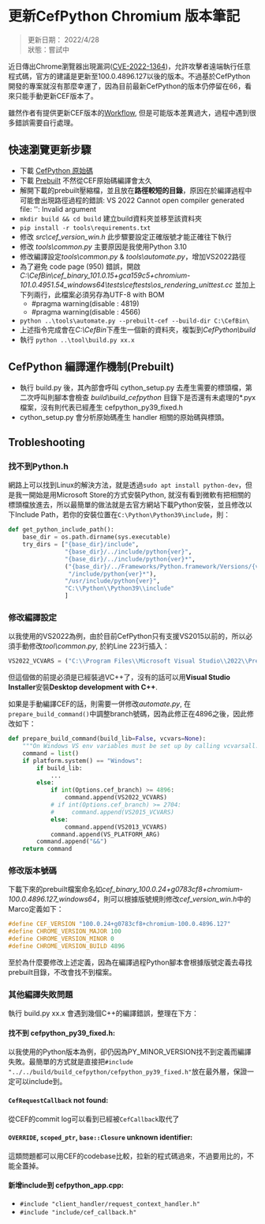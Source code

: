# 更新CefPython Chromium 版本筆記
>更新日期：  2022/4/28  
>狀態：嘗試中

近日傳出Chrome瀏覽器出現漏洞([CVE-2022-1364](https://msrc.microsoft.com/update-guide/vulnerability/CVE-2022-1364))，允許攻擊者遠端執行任意程式碼，官方的建議是更新至100.0.4896.127以後的版本。不過基於CefPython開發的專案就沒有那麼幸運了，因為目前最新CefPython的版本仍停留在66，看來只能手動更新CEF版本了。

雖然作者有提供更新CEF版本的[Workflow](https://github.com/cztomczak/cefpython/issues/264), 但是可能版本差異過大，過程中遇到很多錯誤需要自行處理。

## 快速瀏覽更新步驟
* 下載 [CefPython 原始碼](https://github.com/cztomczak/cefpython.git)
* 下載 [Prebuilt](https://cef-builds.spotifycdn.com/index.html#windows64) 不然從CEF原始碼編譯會太久
* 解開下載的prebuilt壓縮檔，並且放在**路徑較短的目錄**，原因在於編譯過程中可能會出現路徑過程的錯誤: VS 2022 Cannot open compiler generated file: '': Invalid argument
* `mkdir build && cd build` 建立build資料夾並移至該資料夾
* `pip install -r tools\requirements.txt`
* 修改 *src\cef_version_win.h* 此步驟要設定正確版號才能正確往下執行
* 修改 *tools\common.py* 主要原因是我使用Python 3.10
* 修改編譯設定*tools\common.py* & *tools\automate.py*，增加VS2022路徑
* 為了避免 code page (950) 錯誤，開啟 *C:\CefBin\cef_binary_101.0.15+gca159c5+chromium-101.0.4951.54_windows64\tests\ceftests\os_rendering_unittest.cc* 並加上下列兩行，此檔案必須另存為UTF-8 with BOM
    * #pragma warning(disable : 4819)
    * #pragma warning(disable : 4566)
* `python ..\tools\automate.py --prebuilt-cef --build-dir C:\CefBin\`
* 上述指令完成會在*C:\CefBin*下產生一個新的資料夾，複製到*CefPython\build*
* 執行 `python ..\tool\build.py xx.x`

## CefPython 編譯運作機制(Prebuilt)
* 執行 build.py 後，其內部會呼叫 cython_setup.py 去產生需要的標頭檔，第二次呼叫則腳本會檢查 *build\build_cefpython* 目錄下是否還有未處理的*.pyx檔案，沒有則代表已經產生 cefpython_py39_fixed.h
* cython_setup.py 會分析原始碼產生 handler 相關的原始碼與標頭。

## Trobleshooting
### 找不到Python.h
網路上可以找到Linux的解決方法，就是透過`sudo apt install python-dev`，但是我一開始是用Microsoft Store的方式安裝Python, 就沒有看到微軟有把相關的標頭檔放進去，所以最簡單的做法就是去官方網站下載Python安裝，並且修改以下Include Path，若你的安裝位置在`C:\Python\Python39\include`，則：  
```python
def get_python_include_path():
    base_dir = os.path.dirname(sys.executable)
    try_dirs = ["{base_dir}/include",
                "{base_dir}/../include/python{ver}",
                "{base_dir}/../include/python{ver}*",
                ("{base_dir}/../Frameworks/Python.framework/Versions/{ver}"
                 "/include/python{ver}*"),
                "/usr/include/python{ver}",
                "C:\\Python\\Python39\\include"
                ]
```

### 修改編譯設定
以我使用的VS2022為例，由於目前CefPython只有支援VS2015以前的，所以必須手動修改*tool\common.py*, 於約Line 223行插入：  
```python
VS2022_VCVARS = ("C:\\Program Files\\Microsoft Visual Studio\\2022\\Preview\\VC\\Auxiliary\\Build\\vcvarsall.bat")
```

但這個做的前提必須是已經裝過VC++了，沒有的話可以用**Visual Studio Installer**安裝**Desktop development with C++**.  

如果是手動編譯CEF的話，則需要一併修改*automate.py*, 在`prepare_build_command()`中調整branch號碼，因為此修正在4896之後，因此修改如下：  
```python
def prepare_build_command(build_lib=False, vcvars=None):
    """On Windows VS env variables must be set up by calling vcvarsall.bat"""
    command = list()
    if platform.system() == "Windows":
        if build_lib:
            ...
        else:
            if int(Options.cef_branch) >= 4896:
                command.append(VS2022_VCVARS)
            # if int(Options.cef_branch) >= 2704:
            #     command.append(VS2015_VCVARS)
            else:
                command.append(VS2013_VCVARS)
            command.append(VS_PLATFORM_ARG)
        command.append("&&")
    return command
```

### 修改版本號碼
下載下來的prebuilt檔案命名如*cef_binary_100.0.24+g0783cf8+chromium-100.0.4896.127_windows64*，則可以根據版號規則修改*cef_version_win.h*中的Marco定義如下：  
```c
#define CEF_VERSION "100.0.24+g0783cf8+chromium-100.0.4896.127"
#define CHROME_VERSION_MAJOR 100
#define CHROME_VERSION_MINOR 0
#define CHROME_VERSION_BUILD 4896
```

至於為什麼要修改上述定義，因為在編譯過程Python腳本會根據版號定義去尋找prebuilt目錄，不改會找不到檔案。


### 其他編譯失敗問題
執行 build.py xx.x 會遇到幾個C++的編譯錯誤，整理在下方：
#### 找不到 cefpython_py39_fixed.h:  
以我使用的Python版本為例，卻仍因為PY_MINOR_VERSION找不到定義而編譯失敗。最簡單的方式就是直接把`#include "../../build/build_cefpython/cefpython_py39_fixed.h"`放在最外層，保證一定可以include到。  
#### `CefRequestCallback` not found:  
從CEF的commit log可以看到已經被`CefCallback`取代了  
#### `OVERRIDE`, `scoped_ptr`, `base::Closure` unknown identifier:
這類問題都可以用CEF的codebase比較，拉新的程式碼過來，不過要用比的，不能全蓋掉。  
#### 新增include到 cefpython_app.cpp:
* `#include "client_handler/request_context_handler.h"`
* `#include "include/cef_callback.h"`

